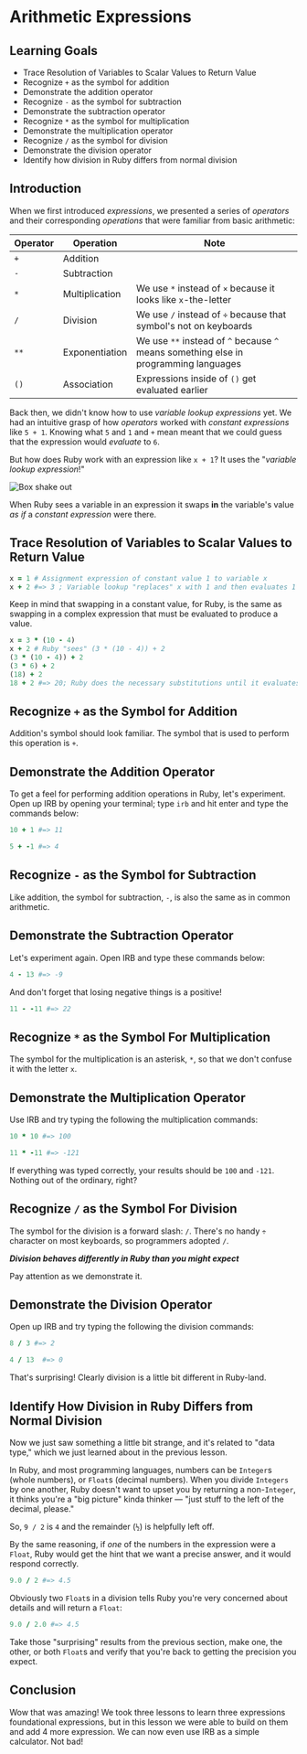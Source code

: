 # Arithmetic Expressions

## Learning Goals

* Trace Resolution of Variables to Scalar Values to Return Value
* Recognize `+` as the symbol for addition
* Demonstrate the addition operator
* Recognize `-` as the symbol for subtraction
* Demonstrate the subtraction operator
* Recognize `*` as the symbol for multiplication
* Demonstrate the multiplication operator
* Recognize `/` as the symbol for division
* Demonstrate the division operator
* Identify how division in Ruby differs from normal division

## Introduction

When we first introduced _expressions_, we presented a series of _operators_
and their corresponding _operations_ that were familiar from basic arithmetic:

|Operator|Operation|Note|
|--------|---------|----|
| `+` | Addition ||
| `-` | Subtraction ||
| `*` | Multiplication | We use `*` instead of `×` because it looks like `x`-the-letter|
| `/` | Division | We use `/` instead of `÷` because that symbol's not on keyboards|
| `**` | Exponentiation | We use `**` instead of `^` because `^` means something else in programming languages|
| `()` | Association | Expressions inside of `()` get evaluated earlier|

Back then, we didn't know how to use _variable lookup_ _expressions_ yet. We
had an intuitive grasp of how _operators_ worked with _constant expressions_
like `5 + 1`. Knowing what `5` and `1` and `+` mean meant that we could guess
that the expression would _evaluate_ to `6`.

But how does Ruby work with an expression like `x + 1`? It uses the "_variable
lookup expression_!"

![Box shake out](https://curriculum-content.s3.amazonaws.com/programming-univbasics/the-assignment-expression/Image_87D_VariableNamingMetaphors.png)

When Ruby sees a variable in an expression it swaps **in** the variable's value
_as if_ a _constant expression_ were there.

## Trace Resolution of Variables to Scalar Values to Return Value

```ruby
x = 1 # Assignment expression of constant value 1 to variable x
x + 2 #=> 3 ; Variable lookup "replaces" x with 1 and then evaluates 1 + 2 => 3
```

Keep in mind that swapping in a constant value, for Ruby, is the same as
swapping in a complex expression that must be evaluated to produce a value.

```ruby
x = 3 * (10 - 4)
x + 2 # Ruby "sees" (3 * (10 - 4)) + 2
(3 * (10 - 4)) + 2
(3 * 6) + 2
(18) + 2
18 + 2 #=> 20; Ruby does the necessary substitutions until it evaluates data and operators
```

## Recognize `+` as the Symbol for Addition

Addition's symbol should look familiar. The symbol that is used to perform this
operation is `+`.

## Demonstrate the Addition Operator

To get a feel for performing addition operations in Ruby, let's experiment. Open
up IRB by opening your terminal; type `irb` and hit enter and type the commands
below:

```ruby
10 + 1 #=> 11
```

```ruby
5 + -1 #=> 4
```

## Recognize `-` as the Symbol for Subtraction

Like addition, the symbol for subtraction, `-`, is also the same as in common
arithmetic.

## Demonstrate the Subtraction Operator

Let's experiment again. Open IRB and type these commands below:

```ruby
4 - 13 #=> -9
```

And don't forget that losing negative things is a positive!

```ruby
11 - -11 #=> 22
```

## Recognize `*` as the Symbol For Multiplication

The symbol for the multiplication is an asterisk, `*`, so that we don't confuse it with the
letter `x`.

## Demonstrate the Multiplication Operator

Use IRB and try typing the following the multiplication commands:

```ruby
10 * 10 #=> 100
```

```ruby
11 * -11 #=> -121
```

If everything was typed correctly, your results should be `100` and `-121`.
Nothing out of the ordinary, right?

## Recognize `/` as the Symbol For Division

The symbol for the division is a forward slash: `/`. There's no handy `÷`
character on most keyboards, so programmers adopted `/`.

***Division behaves differently in Ruby than you might expect***

Pay attention as we demonstrate it.

## Demonstrate the Division Operator

Open up IRB and try typing the following the division commands:

```ruby
8 / 3 #=> 2
```

```ruby
4 / 13  #=> 0
```

That's surprising! Clearly division is a little bit different in Ruby-land.

## Identify How Division in Ruby Differs from Normal Division

Now we just saw something a little bit strange, and it's related to "data
type," which we just learned about in the previous lesson.

In Ruby, and most programming languages, numbers can be `Integer`s (whole
numbers), or `Float`s (decimal numbers). When you divide `Integers` by one
another, Ruby doesn't want to upset you by returning a non-`Integer`, it thinks
you're a "big picture" kinda thinker &mdash; "just stuff to the left of the
decimal, please."

So, `9 / 2` is `4` and the remainder (`½`) is helpfully left off.

By the same reasoning, if _one_ of the numbers in the expression were a
`Float`, Ruby would get the hint that we want a precise answer, and it would
respond correctly.

```ruby
9.0 / 2 #=> 4.5
```

Obviously two `Float`s in a division tells Ruby you're very concerned about
details and will return a `Float`:

```ruby
9.0 / 2.0 #=> 4.5
```

Take those "surprising" results from the previous section, make one, the other,
or both `Float`s and verify that you're back to getting the precision you
expect.

## Conclusion

Wow that was amazing! We took three lessons to learn three expressions
foundational expressions, but in this lesson we were able to build on them and
add 4 more expression. We can now even use IRB as a simple calculator. Not bad!
